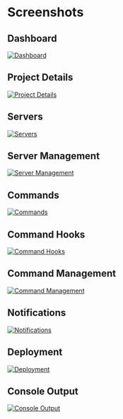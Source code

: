 # Screenshots

## Dashboard
[![Dashboard](http://deployer.rebelinblue.com/images/screenshots/dashboard.png)](http://deployer.rebelinblue.com)

## Project Details
[![Project Details](http://deployer.rebelinblue.com/images/screenshots/project.png)](http://deployer.rebelinblue.com)

## Servers
[![Servers](http://deployer.rebelinblue.com/images/screenshots/servers.png)](http://deployer.rebelinblue.com)

## Server Management
[![Server Management](http://deployer.rebelinblue.com/images/screenshots/edit-server.png)](http://deployer.rebelinblue.com)

## Commands
[![Commands](http://deployer.rebelinblue.com/images/screenshots/commands.png)](http://deployer.rebelinblue.com)

## Command Hooks
[![Command Hooks](http://deployer.rebelinblue.com/images/screenshots/commands-list.png)](http://deployer.rebelinblue.com)

## Command Management
[![Command Management](http://deployer.rebelinblue.com/images/screenshots/edit-command.png)](http://deployer.rebelinblue.com)

## Notifications
[![Notifications](http://deployer.rebelinblue.com/images/screenshots/notifications.png)](http://deployer.rebelinblue.com)

## Deployment
[![Deployment](http://deployer.rebelinblue.com/images/screenshots/deployment.png)](http://deployer.rebelinblue.com)

## Console Output
[![Console Output](http://deployer.rebelinblue.com/images/screenshots/output.png)](http://deployer.rebelinblue.com)